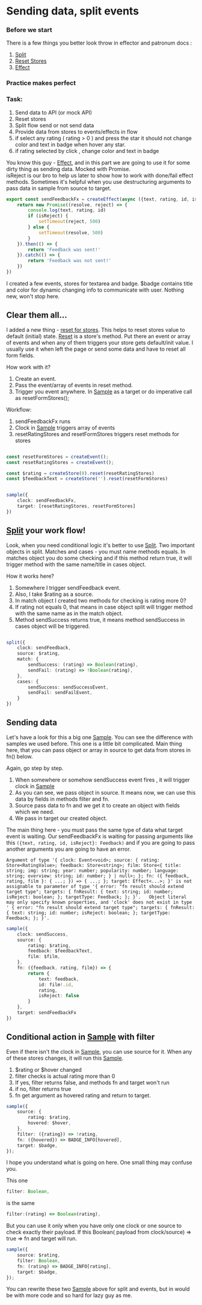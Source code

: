 # Sending data, split events

### Before we start

There is a few things you better look throw in effector and patronum docs :

1) [Split](https://effector.dev/docs/api/effector/split/)
2) [Reset Stores](https://effector.dev/docs/api/effector/store#resettriggersarray)
3) [Effect](https://effector.dev/docs/api/effector/createEffect)

### Practice makes perfect

### Task:

1) Send data to API (or mock API)
2) Reset stores
3) Split flow send or not send data
4) Provide data from stores to events/effects in flow
5) if select any rating ( rating > 0 ) and press the star it should not change color and text in badge when hover any
   star.
6) if rating selected by click , change color and text in badge

You know this guy - [Effect](https://effector.dev/docs/api/effector/createEffect), and in this part we are going to use
it for some dirty thing as sending data. Mocked with
Promise.   
isReject is our bro to help us later to show how to work with done/fail effect methods.
Sometimes it's helpful when you use destructuring arguments to pass data in sample from source to target.

```ts
export const sendFeedbackFx = createEffect(async ({text, rating, id, isReject}: Feedback) => {
    return new Promise((resolve, reject) => {
        console.log(text, rating, id)
        if (isReject) {
            setTimeout(reject, 500)
        } else {
            setTimeout(resolve, 500)
        }
    }).then(() => {
        return 'Feedback was sent!'
    }).catch(() => {
        return 'Feedback was not sent!'
    })
})

```

I created a few events, stores for textarea and badge. $badge contains title and color for dynamic changing info to
communicate with user.
Nothing new, won't stop here.

## Clear them all...

I added a new thing - [reset for  stores](https://effector.dev/docs/api/effector/store#resettriggersarray).
This helps to reset stores value to default (initial) state.
[Reset](https://effector.dev/docs/api/effector/store#resettriggersarray) is a store's method. Put there an event or
array of events and when any of them triggers your store gets default/init value.
I usually use it when left the page or send some data and have to reset all form fields.

How work with it?

1) Create an event.
2) Pass the event/array of events in reset method.
3) Trigger you event anywhere. In [Sample](https://effector.dev/docs/api/effector/sample) as a target or do imperative
   call as resetFormStores();

Workflow:

1) sendFeedbackFx runs
2) Clock in [Sample](https://effector.dev/docs/api/effector/sample) triggers array of events
3) resetRatingStores and resetFormStores triggers reset methods for stores

```ts

const resetFormStores = createEvent();
const resetRatingStores = createEvent();

const $rating = createStore(0).reset(resetRatingStores)
const $feedbackText = createStore('').reset(resetFormStores)


sample({
    clock: sendFeedbackFx,
    target: [resetRatingStores, resetFormStores]
})


```

## [Split](https://effector.dev/docs/api/effector/split/) your work flow!

Look, when you need conditional logic it's better to use [Split](https://effector.dev/docs/api/effector/split/).
Two important objects in split. Matches and cases - you must name methods equals. In matches object you do some checking
and if this method return true, it will trigger method with the same name/title in cases object.

How it works here?

1) Somewhere I trigger sendFeedback event.
2) Also, I take $rating as a source.
3) In match object I created two methods for checking is rating more 0?
4) If rating not equals 0, that means in case object split will trigger method with the same name as in the match
   object.
5) Method sendSuccess returns true, it means method sendSuccess in cases object will be triggered.

```ts

split({
    clock: sendFeedback,
    source: $rating,
    match: {
        sendSuccess: (rating) => Boolean(rating),
        sendFail: (rating) => !Boolean(rating),
    },
    cases: {
        sendSuccess: sendSuccessEvent,
        sendFail: sendFailEvent,
    }
})

```

## Sending data

Let's have a look for this a big one [Sample](https://effector.dev/docs/api/effector/sample). You can see the difference
with samples we used before. This one is a
little bit complicated.
Main thing here, that you can pass object or array in source to get data from stores in fn() below.

Again, go step by step.

1) When somewhere or somehow sendSuccess event fires , it will trigger clock
   in [Sample](https://effector.dev/docs/api/effector/sample)
2) As you can see, we pass object in source. It means now, we can use this data by fields in methods filter and fn.
3) Source pass data to fn and we get it to create an object with fields which we need.
4) We pass in target our created object.

The main thing here - you must pass the same type of data what target event is waiting.
Our sendFeedbackFx is waiting for passing arguments like this ``({text, rating, id, isReject}: Feedback)`` and if you
are going to pass another arguments you are going to have an error.

``
Argument of type '{ clock: Event<void>; source: {
rating: Store<RatingValue>;
feedback: Store<string>;
film: Store<{ title: string; img: string; year: number; popularity: number; language: string; overview: string; id: number; } | null>; };
fn: ({ feedback, rating, film }: { ...; }) => { ...; }; target: Effect<...>; }' is not assignable to parameter of type '{ error: "fn result should extend target type";
targets: { fnResult: { text: string; id: number; isReject: boolean; }; targetType: Feedback; }; }'.
  Object literal may only specify known properties, and 'clock' does not exist in type '
{ error: "fn result should extend target type"; targets: { fnResult: { text: string; id: number; isReject: boolean; }; targetType: Feedback; }; }'.
``

```ts
sample({
    clock: sendSuccess,
    source: {
        rating: $rating,
        feedback: $feedbackText,
        film: $film,
    },
    fn: ({feedback, rating, film}) => {
        return {
            text: feedback,
            id: film!.id,
            rating,
            isReject: false
        }
    },
    target: sendFeedbackFx
})
```

## Conditional action in [Sample](https://effector.dev/docs/api/effector/sample) with filter

Even if there isn't the clock in [Sample](https://effector.dev/docs/api/effector/sample), you can use source for it.
When any of these stores changes, it will run this
[Sample](https://effector.dev/docs/api/effector/sample).

1) $rating or $hover changed
2) filter checks is actual rating more than 0
3) If yes, filter returns false, and methods fn and target won't run
4) if no, filter returns true
5) fn get argument as hovered rating and return to target.

```ts
sample({
    source: {
        rating: $rating,
        hovered: $hover,
    },
    filter: ({rating}) => !rating,
    fn: ({hovered}) => BADGE_INFO[hovered],
    target: $badge,
});


```

I hope you understand what is going on here. One small thing may confuse you.

This one

```ts
filter: Boolean,
``` 

is the same

```ts
filter:(rating) => Boolean(rating),
``` 

But you can use it only when you have only one clock or one source to check exactly their payload. If this Boolean(
payload from clock/source) => true => fn and target will run.

```ts 
sample({
    source: $rating,
    filter: Boolean,
    fn: (rating) => BADGE_INFO[rating],
    target: $badge,
});


```

You can rewrite these two [Sample](https://effector.dev/docs/api/effector/sample) above for split and events, but in
would be with more code and so hard for lazy guy as me.

